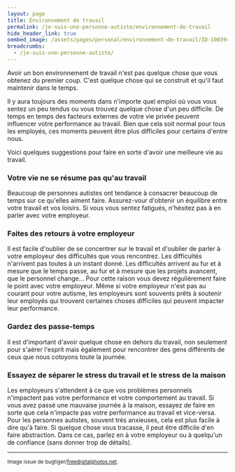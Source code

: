 ```yaml
---
layout: page
title: Environnement de travail
permalink: /je-suis-une-personne-autiste/environnement-de-travail
hide_header_link: true
oembed_image: /assets/pages/personal/environnement-de-travail/ID-100394985.jpg
breadcrumbs:
  - /je-suis-une-personne-autiste/
---
```


<amp-img class="left" width="400" height="266" src="{{ site.amp_img_cache_url }}/assets/pages/personal/environnement-de-travail/ID-100394985.jpg" alt="ID-100394985"></amp-img>

Avoir un bon environnement de travail n'est pas quelque chose que vous obtenez du
premier coup.  C'est quelque chose qui se construit et qu'il faut maintenir dans le temps.

Il y aura toujours des moments dans n'importe quel emploi où vous vous sentez un peu tendus
ou vous trouvez quelque chose d'un peu difficile.
De temps en temps des facteurs externes de votre vie privée peuvent influencer votre performance au travail.
Bien que cela soit normal pour tous les employés, ces moments peuvent être plus difficiles pour certains d'entre nous.

Voici quelques suggestions pour faire en sorte d'avoir une meilleure vie au travail.


### Votre vie ne se résume pas qu'au travail

Beaucoup de personnes autistes ont tendance à consacrer beaucoup de temps sur 
ce qu'elles aiment faire.
Assurez-vour d'obtenir un équilibre entre votre travail et vos loisirs.
Si vous vous sentez fatigués, n'hésitez pas à en parler avec votre employeur.

### Faites des retours à votre employeur

Il est facile d'oublier de se concentrer sur le travail et d'oublier de parler à votre employeur
des difficultés que vous rencontrez. Les difficultés n'arrivent pas toutes à un instant donné.
Les difficultés arrivent au fur et à mesure que le temps passe, au fur et à mesure que les projets avancent, que le personnel change…
Pour cette raison vous devez régulièrement faire le point avec votre employeur.
Même si votre employeur n'est pas au courant pour votre autisme, les employeurs sont souvents prêts à soutenir
leur employés qui trouvent certaines choses difficiles qui peuvent impacter leur performance.

### Gardez des passe-temps

Il est d'important d'avoir quelque chose en dehors du travail, non seulement pour s'aérer l'esprit mais également pour rencontrer des gens différents de ceux que nous cotoyons toute la journée.


### Essayez de séparer le stress du travail et le stress de la maison

Les employeurs s'attendent à ce que vos problèmes personnels n'impactent pas votre performance et votre comportement au travail.
Si vous avez passé une mauvaise journée à la maison, essayez de faire en sorte que cela n'impacte pas votre performance au travail et vice-versa.
Pour les personnes autistes, souvent très anxieuses, cela est plus facile à 
dire qu'à faire.
Si quelque chose vous tracasse, il peut être difficile d'en faire abstraction.
Dans ce cas, parlez en à votre employeur ou à quelqu'un de confiance (sans donner trop de détails).

---
<small>Image issue de bugtiger/<a href="http://www.freedigitalphotos.net">freedigitalphotos.net</a>.</small>

